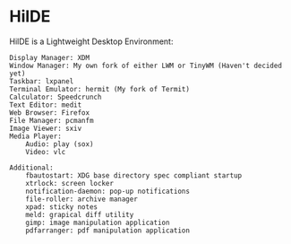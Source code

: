 # HilDE
HilDE is a Lightweight Desktop Environment:

	Display Manager: XDM
	Window Manager: My own fork of either LWM or TinyWM (Haven't decided yet)
	Taskbar: lxpanel
	Terminal Emulator: hermit (My fork of Termit)
	Calculator: Speedcrunch
	Text Editor: medit
	Web Browser: Firefox
	File Manager: pcmanfm
	Image Viewer: sxiv
	Media Player:
		Audio: play (sox)
		Video: vlc

	Additional:
		fbautostart: XDG base directory spec compliant startup
		xtrlock: screen locker
		notification-daemon: pop-up notifications
		file-roller: archive manager
		xpad: sticky notes
		meld: grapical diff utility
		gimp: image manipulation application
		pdfarranger: pdf manipulation application

